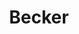 ---
title: Becker
name: Amy Becker
group: collaborators
photo: "/uploads/becker.jpg"
description:
  "**Amy Becker** worked as a data scientist with MGGG from 2019-21, whose interests include algorithm design, combinatorial optimization, and computing for social change.  Before joining the group, Amy earned a PhD in Computer Science from Brown University, specializing in graph algorithms.\n"
---